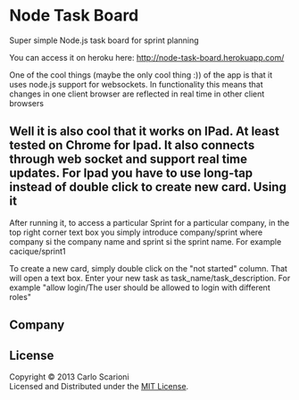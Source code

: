 Node Task Board
======================
Super simple Node.js task board for sprint planning

You can access it on heroku here: http://node-task-board.herokuapp.com/

One of the cool things (maybe the only cool thing :)) of the app is that it uses node.js support for websockets. In functionality this means that changes in one client browser are reflected in real time in other client browsers

Well it is also cool that it works on IPad. At least tested on Chrome for Ipad. It also connects through web socket and support real time updates. For Ipad you have to use long-tap instead of double click to create new card.
Using it
------
After running it, to access a particular Sprint for a particular company, in the top right corner text box you simply introduce company/sprint  where company si the company name and sprint si the sprint name. For example cacique/sprint1

To create a new card, simply double click on the "not started" column. That will open a text box. Enter your new task as task_name/task_description. For example "allow login/The user should be allowed to login with different roles"


Company
--------
  [image]: http://www.caciquetechnologies.co.uk/uploads/1/3/5/3/135381/1356613741.png "Cacique"


License
----------
Copyright &copy; 2013 Carlo Scarioni  
Licensed and Distributed under the [MIT License][mit].  

[MIT]: http://www.opensource.org/licenses/mit-license.php
